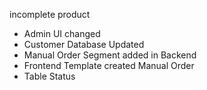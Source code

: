 incomplete product

   -  Admin UI changed
   -  Customer Database Updated
   -  Manual Order Segment added in Backend 
   -  Frontend Template created Manual Order 
   -  Table Status 